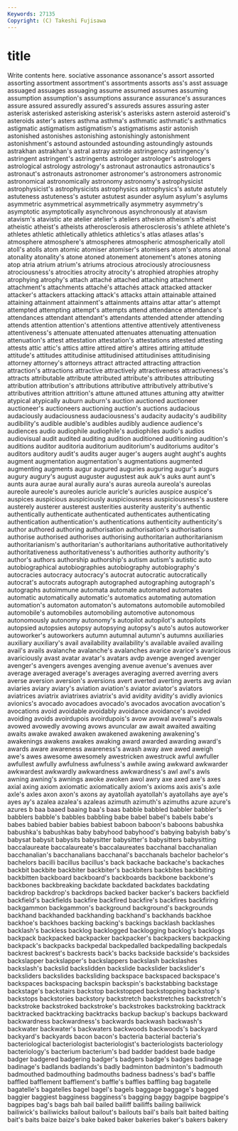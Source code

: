 ```yaml
---
Keywords: 27135 
Copyright: (C) Takeshi Fujisawa
---
```


# title

Write contents here.
sociative assonance assonance's assort assorted assorting assortment assortment's
assortments assorts ass's asst assuage assuaged assuages assuaging assume assumed
assumes assuming assumption assumption's assumptions assurance assurance's assurances assure assured
assuredly assured's assureds assures assuring aster asterisk asterisked asterisking asterisk's
asterisks astern asteroid asteroid's asteroids aster's asters asthma asthma's asthmatic
asthmatic's asthmatics astigmatic astigmatism astigmatism's astigmatisms astir astonish astonished astonishes
astonishing astonishingly astonishment astonishment's astound astounded astounding astoundingly astounds astrakhan
astrakhan's astral astray astride astringency astringency's astringent astringent's astringents astrologer
astrologer's astrologers astrological astrology astrology's astronaut astronautics astronautics's astronaut's astronauts
astronomer astronomer's astronomers astronomic astronomical astronomically astronomy astronomy's astrophysicist astrophysicist's
astrophysicists astrophysics astrophysics's astute astutely astuteness astuteness's astuter astutest asunder
asylum asylum's asylums asymmetric asymmetrical asymmetrically asymmetry asymmetry's asymptotic asymptotically
asynchronous asynchronously at atavism atavism's atavistic ate atelier atelier's ateliers
atheism atheism's atheist atheistic atheist's atheists atherosclerosis atherosclerosis's athlete athlete's
athletes athletic athletically athletics athletics's atlas atlases atlas's atmosphere atmosphere's
atmospheres atmospheric atmospherically atoll atoll's atolls atom atomic atomiser atomiser's
atomisers atom's atoms atonal atonality atonality's atone atoned atonement atonement's
atones atoning atop atria atrium atrium's atriums atrocious atrociously atrociousness
atrociousness's atrocities atrocity atrocity's atrophied atrophies atrophy atrophying atrophy's attach
attaché attached attaching attachment attachment's attachments attaché's attachés attack attacked
attacker attacker's attackers attacking attack's attacks attain attainable attained attaining
attainment attainment's attainments attains attar attar's attempt attempted attempting attempt's
attempts attend attendance attendance's attendances attendant attendant's attendants attended attender
attending attends attention attention's attentions attentive attentively attentiveness attentiveness's attenuate
attenuated attenuates attenuating attenuation attenuation's attest attestation attestation's attestations attested
attesting attests attic attic's attics attire attired attire's attires attiring
attitude attitude's attitudes attitudinise attitudinised attitudinises attitudinising attorney attorney's attorneys
attract attracted attracting attraction attraction's attractions attractive attractively attractiveness attractiveness's
attracts attributable attribute attributed attribute's attributes attributing attribution attribution's attributions
attributive attributively attributive's attributives attrition attrition's attune attuned attunes attuning
atty atwitter atypical atypically auburn auburn's auction auctioned auctioneer auctioneer's
auctioneers auctioning auction's auctions audacious audaciously audaciousness audaciousness's audacity audacity's
audibility audibility's audible audible's audibles audibly audience audience's audiences audio
audiophile audiophile's audiophiles audio's audios audiovisual audit audited auditing audition
auditioned auditioning audition's auditions auditor auditoria auditorium auditorium's auditoriums auditor's
auditors auditory audit's audits auger auger's augers aught aught's aughts
augment augmentation augmentation's augmentations augmented augmenting augments augur augured auguries
auguring augur's augurs augury augury's august auguster augustest auk auk's
auks aunt aunt's aunts aura aurae aural aurally aura's auras
aureola aureola's aureolas aureole aureole's aureoles auricle auricle's auricles auspice
auspice's auspices auspicious auspiciously auspiciousness auspiciousness's austere austerely austerer austerest
austerities austerity austerity's authentic authentically authenticate authenticated authenticates authenticating authentication
authentication's authentications authenticity authenticity's author authored authoring authorisation authorisation's authorisations
authorise authorised authorises authorising authoritarian authoritarianism authoritarianism's authoritarian's authoritarians authoritative
authoritatively authoritativeness authoritativeness's authorities authority authority's author's authors authorship authorship's
autism autism's autistic auto autobiographical autobiographies autobiography autobiography's autocracies autocracy
autocracy's autocrat autocratic autocratically autocrat's autocrats autograph autographed autographing autograph's
autographs autoimmune automata automate automated automates automatic automatically automatic's automatics
automating automation automation's automaton automaton's automatons automobile automobiled automobile's automobiles
automobiling automotive autonomous autonomously autonomy autonomy's autopilot autopilot's autopilots autopsied
autopsies autopsy autopsying autopsy's auto's autos autoworker autoworker's autoworkers autumn
autumnal autumn's autumns auxiliaries auxiliary auxiliary's avail availability availability's available
availed availing avail's avails avalanche avalanche's avalanches avarice avarice's avaricious
avariciously avast avatar avatar's avatars avdp avenge avenged avenger avenger's
avengers avenges avenging avenue avenue's avenues aver average averaged average's
averages averaging averred averring avers averse aversion aversion's aversions avert
averted averting averts avg avian aviaries aviary aviary's aviation aviation's
aviator aviator's aviators aviatrices aviatrix aviatrixes aviatrix's avid avidity avidity's
avidly avionics avionics's avocado avocadoes avocado's avocados avocation avocation's avocations
avoid avoidable avoidably avoidance avoidance's avoided avoiding avoids avoirdupois avoirdupois's
avow avowal avowal's avowals avowed avowedly avowing avows avuncular aw
await awaited awaiting awaits awake awaked awaken awakened awakening awakening's
awakenings awakens awakes awaking award awarded awarding award's awards aware
awareness awareness's awash away awe awed aweigh awe's awes awesome
awesomely awestricken awestruck awful awfuller awfullest awfully awfulness awfulness's awhile
awing awkward awkwarder awkwardest awkwardly awkwardness awkwardness's awl awl's awls
awning awning's awnings awoke awoken awol awry axe axed axe's
axes axial axing axiom axiomatic axiomatically axiom's axioms axis axis's
axle axle's axles axon axon's axons ay ayatollah ayatollah's ayatollahs
aye aye's ayes ay's azalea azalea's azaleas azimuth azimuth's azimuths
azure azure's azures b baa baaed baaing baa's baas babble
babbled babbler babbler's babblers babble's babbles babbling babe babel babel's
babels babe's babes babied babier babies babiest baboon baboon's baboons
babushka babushka's babushkas baby babyhood babyhood's babying babyish baby's babysat
babysit babysits babysitter babysitter's babysitters babysitting baccalaureate baccalaureate's baccalaureates bacchanal
bacchanalian bacchanalian's bacchanalians bacchanal's bacchanals bachelor bachelor's bachelors bacilli bacillus
bacillus's back backache backache's backaches backbit backbite backbiter backbiter's backbiters
backbites backbiting backbitten backboard backboard's backboards backbone backbone's backbones backbreaking
backdate backdated backdates backdating backdrop backdrop's backdrops backed backer backer's
backers backfield backfield's backfields backfire backfired backfire's backfires backfiring backgammon
backgammon's background background's backgrounds backhand backhanded backhanding backhand's backhands backhoe
backhoe's backhoes backing backing's backings backlash backlashes backlash's backless backlog
backlogged backlogging backlog's backlogs backpack backpacked backpacker backpacker's backpackers backpacking
backpack's backpacks backpedal backpedalled backpedalling backpedals backrest backrest's backrests back's
backs backside backside's backsides backslapper backslapper's backslappers backslash backslashes backslash's
backslid backslidden backslide backslider backslider's backsliders backslides backsliding backspace backspaced
backspace's backspaces backspacing backspin backspin's backstabbing backstage backstage's backstairs backstop
backstopped backstopping backstop's backstops backstories backstory backstretch backstretches backstretch's backstroke
backstroked backstroke's backstrokes backstroking backtrack backtracked backtracking backtracks backup backup's
backups backward backwardness backwardness's backwards backwash backwash's backwater backwater's backwaters
backwoods backwoods's backyard backyard's backyards bacon bacon's bacteria bacterial bacteria's
bacteriological bacteriologist bacteriologist's bacteriologists bacteriology bacteriology's bacterium bacterium's bad badder
baddest bade badge badger badgered badgering badger's badgers badge's badges
badinage badinage's badlands badlands's badly badminton badminton's badmouth badmouthed badmouthing
badmouths badness badness's bad's baffle baffled bafflement bafflement's baffle's baffles
baffling bag bagatelle bagatelle's bagatelles bagel bagel's bagels baggage baggage's
bagged baggier baggiest bagginess bagginess's bagging baggy bagpipe bagpipe's bagpipes
bag's bags bah bail bailed bailiff bailiffs bailing bailiwick bailiwick's
bailiwicks bailout bailout's bailouts bail's bails bait baited baiting bait's
baits baize baize's bake baked baker bakeries baker's bakers bakery
